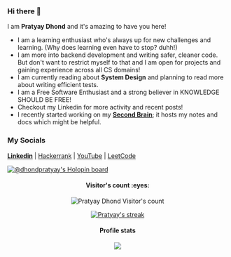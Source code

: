 ### Hi there 👋

I am **Pratyay Dhond** and it's amazing to have you here!
- I am a learning enthusiast who's always up for new challenges and learning. (Why does learning even have to stop? duhh!)
- I am more into backend development and writing safer, cleaner code. But don't want to restrict myself to that and I am open for projects and gaining experience across all CS domains!
- I am currently reading about **System Design** and planning to read more about writing efficient tests.
- I am a Free Software Enthusiast and a strong believer in KNOWLEDGE SHOULD BE FREE!
- Checkout my Linkedin for more activity and recent posts!
- I recently started working on my [**Second Brain**](https://pratyaydhond.github.io/obsidianSync/); it hosts my notes and docs which might be helpful.

### My Socials
  [**Linkedin**](https://www.linkedin.com/in/pratyay-dhond-7944a3209/) |
  [Hackerrank](https://www.hackerrank.com/dhondpratyay) |
  [YouTube](https://www.youtube.com/channel/UCNnTIJy8T3ryQ4RZgIv_R4Q) |
  [LeetCode](https://leetcode.com/PratyayDhond/)

[![@dhondpratyay's Holopin board](https://holopin.me/dhondpratyay)](https://holopin.io/@dhondpratyay)



<!--
**PratyayDhond/PratyayDhond** is a ✨ _special_ ✨ repository because its `README.md` (this file) appears on your GitHub profile.

Here are some ideas to get you started:

- 🔭 I’m currently working on ...
- 🌱 I’m currently learning ...
- 👯 I’m looking to collaborate on ...
- 🤔 I’m looking for help with ...
- 💬 Ask me about ...
- 📫 How to reach me: ...
- 😄 Pronouns: ...
- ⚡ Fun fact: ...
-->

<h4 align="center">Visitor's count :eyes:</h4>
<p align="center"><img src="https://profile-counter.glitch.me/{PratyayDhond}/count.svg" alt="Pratyay Dhond Visitor's count" /></p>

<p align="center">
  <a href="https://github.com/PratyayDhond">
    <img title="GithubStats" alt="Pratyay's streak" src="https://streak-stats.demolab.com?user=PratyayDhond&theme=gotham&hide_border=true&mode=weekly"/>
  </a>
</p>

<h4 align="center">Profile stats</h4>
<p align="center"><img src="https://github-readme-stats.vercel.app/api?username=PratyayDhond&count_private=true&show_icons=true&theme=gotham" /></p>
